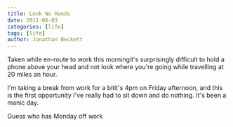 ```yaml
---
title: Look No Hands
date: 2011-06-03
categories: [life]
tags: [life]
author: Jonathan Beckett
---
```


Taken while en-route to work this morningit's surprisingly difficult to hold a phone above your head and not look where you're going while travelling at 20 miles an hour.

I'm taking a break from work for a bitit's 4pm on Friday afternoon, and this is the first opportunity I've really had to sit down and do nothing. It's been a manic day.

Guess who has Monday off work